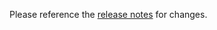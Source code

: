 Please reference the [release notes](https://registry.hub.docker.com/r/deepquestai/deepstack/tags) for changes.
